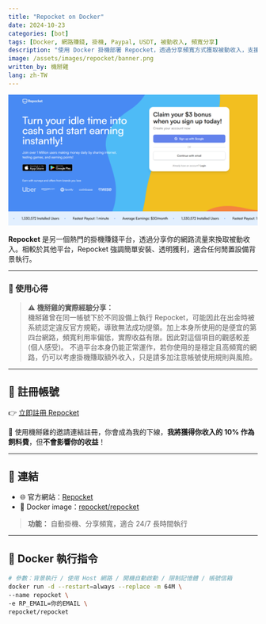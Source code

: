 ```yaml
---
title: "Repocket on Docker"
date: 2024-10-23
categories: [bot]
tags: [Docker, 網路賺錢, 掛機, Paypal, USDT, 被動收入, 頻寬分享]
description: "使用 Docker 掛機部署 Repocket，透過分享頻寬方式獲取被動收入，支援 Paypal 與 USDT 出金，是簡單易用的流量變現工具。"
image: /assets/images/repocket/banner.png
written_by: 機掰雞
lang: zh-TW
---
```


![Repocket 封面圖](/assets/images/repocket/banner.png)

**Repocket** 是另一個熱門的掛機賺錢平台，透過分享你的網路流量來換取被動收入。相較於其他平台，Repocket 強調簡單安裝、透明獲利，適合任何閒置設備背景執行。

---

### 🧪 使用心得

> ⚠️ **機掰雞的實際經驗分享：**  
> 機掰雞曾在同一帳號下於不同設備上執行 Repocket，可能因此在出金時被系統認定違反官方規範，導致無法成功提領。加上本身所使用的是便宜的第四台網路，頻寬利用率偏低，實際收益有限。因此對這個項目的觀感較差(個人感受)。 
> 不過平台本身仍能正常運作，若你使用的是穩定且高頻寬的網路，仍可以考慮掛機賺取額外收入，只是請多加注意帳號使用規則與風險。

---

## 📝 註冊帳號

👉 [立即註冊 Repocket](https://link.repocket.com/UWh3)

🎉 使用機掰雞的邀請連結註冊，你會成為我的下線，**我將獲得你收入的 10% 作為飼料費**，但**不會影響你的收益**！

---

## 🔗 連結

- 🌐 官方網站：[Repocket](https://repocket.co/)
- 🐳 Docker image：[repocket/repocket](https://hub.docker.com/r/repocket/repocket)
> **功能：** 自動掛機、分享頻寬，適合 24/7 長時間執行

---

## 🐳 Docker 執行指令

```bash
# 參數：背景執行 / 使用 Host 網路 / 開機自動啟動 / 限制記憶體 / 帳號信箱
docker run -d --restart=always --replace -m 64M \
--name repocket \
-e RP_EMAIL=你的EMAIL \
repocket/repocket
```
